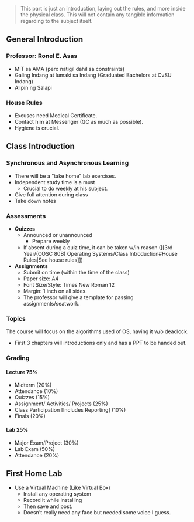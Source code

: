 > This part is just an introduction, laying out the rules, and more inside the physical class. This will not contain any tangible information regarding to the subject itself.
## General Introduction

### Professor: Ronel E. Asas
- MIT sa AMA (pero natigil dahil sa constraints)
- Galing Indang at lumaki sa Indang (Graduated Bachelors at CvSU Indang)
- Alipin ng Salapi

### House Rules
- Excuses need Medical Certificate.
- Contact him at Messenger (GC as much as possible).
- Hygiene is crucial.

## Class Introduction

### Synchronous and Asynchronous Learning
- There will be a "take home" lab exercises.
- Independent study time is a must
	- Crucial to do weekly at his subject.
- Give full attention during class
- Take down notes

### Assessments
- **Quizzes**
	- Announced or unannounced
		- Prepare weekly
	- If absent during a quiz time, it can be taken w/in reason ([[3rd Year/(COSC 80B) Operating Systems/Class Introduction#House Rules|See house rules]])
- **Assignments**
	- Submit on time (within the time of the class)
	- Paper size: A4
	- Font Size/Style: Times New Roman 12
	- Margin: 1 inch on all sides.
	- The professor will give a template for passing assignments/seatwork.

### Topics
The course will focus on the algorithms used of OS, having it w/o deadlock.
- First 3 chapters will introductions only and has a PPT to be handed out.

### Grading
#### Lecture 75%
- Midterm (20%)
- Attendance (10%)
- Quizzes (15%)
- Assignment/ Activities/ Projects (25%)
- Class Participation [Includes Reporting] (10%)
- Finals (20%)

#### Lab 25%
- Major Exam/Project (30%)
- Lab Exam (50%)
- Attendance (20%)


## First Home Lab
- Use a Virtual Machine (Like Virtual Box)
	- Install any operating system
	- Record it while installing
	- Then save and post.
	- Doesn't really need any face but needed some voice I guess.